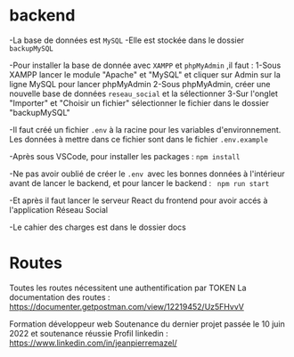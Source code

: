 # backend
-La base de données est `MySQL`
-Elle est stockée dans le dossier `backupMySQL`

-Pour installer la base de donnée avec `XAMPP` et `phpMyAdmin` ,il faut :
    1-Sous XAMPP lancer le module "Apache" et "MySQL" et cliquer sur Admin sur la ligne MySQL pour lancer phpMyAdmin
    2-Sous phpMyAdmin, créer une nouvelle base de données `reseau_social` et la sélectionner
    3-Sur l'onglet "Importer" et "Choisir un fichier" sélectionner le fichier dans le dossier "backupMySQL"

-Il faut créé un fichier `.env` à la racine pour les variables d'environnement. Les données à mettre dans ce fichier  sont dans le fichier `.env.example`

-Après sous VSCode, pour installer les packages : `npm install`

-Ne pas avoir oublié de créer le `.env `avec les bonnes données à l'intérieur avant de lancer le backend, et pour lancer le backend : ` npm run start`

-Et après il faut lancer le serveur React du frontend pour avoir accés à l'application Réseau Social

-Le cahier des charges est dans le dossier docs

# Routes
Toutes les routes nécessitent une authentification par TOKEN
La documentation des routes : https://documenter.getpostman.com/view/12219452/Uz5FHvvV

Formation développeur web 
Soutenance du dernier projet passée le 10 juin 2022 et soutenance réussie
Profil linkedin : https://www.linkedin.com/in/jeanpierremazel/



